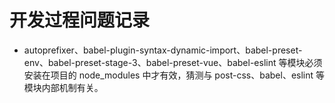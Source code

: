 # 开发过程问题记录
- autoprefixer、babel-plugin-syntax-dynamic-import、babel-preset-env、babel-preset-stage-3、babel-preset-vue、babel-eslint 等模块必须安装在项目的 node_modules 中才有效，猜测与 post-css、babel、eslint 等模块内部机制有关。